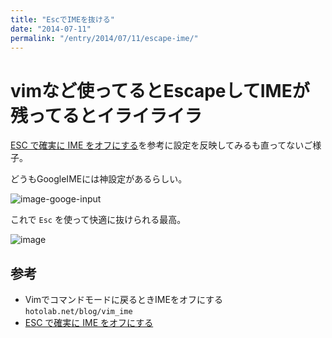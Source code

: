 ```yaml
---
title: "EscでIMEを抜ける"
date: "2014-07-11"
permalink: "/entry/2014/07/11/escape-ime/"
---
```


# vimなど使ってるとEscapeしてIMEが残ってるとイライライラ

[ESC で確実に IME をオフにする](http://nobeans.hatenablog.com/entry/20090211/1234326782)を参考に設定を反映してみるも直ってないご様子。

どうもGoogleIMEには神設定があるらしい。

![image-googe-input](http://i.gyazo.com/64daf9848e558c14efc0df858aef8388.png)

これで `Esc` を使って快適に抜けられる最高。

![image](http://i.gyazo.com/2708f90efe1cebb5d4f5aad5195b1ce8.gif)

## 参考

- Vimでコマンドモードに戻るときIMEをオフにする `hotolab.net/blog/vim_ime`
- [ESC で確実に IME をオフにする](http://nobeans.hatenablog.com/entry/20090211/1234326782)
